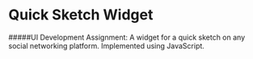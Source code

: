 Quick Sketch Widget
=========================
#####UI Development Assignment:
A widget for a quick sketch on any social networking platform. Implemented using JavaScript.
